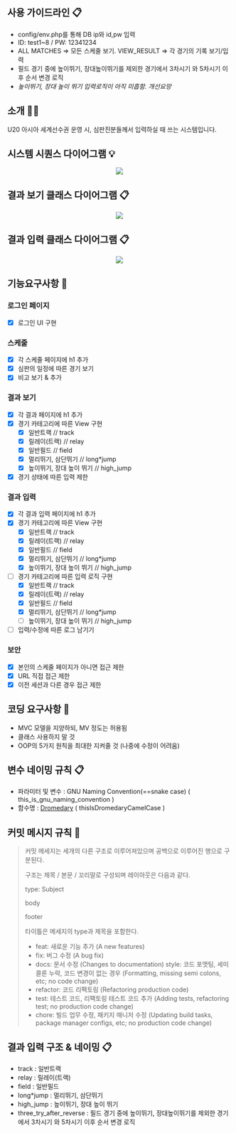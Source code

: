 ## 사용 가이드라인 📋

- config/env.php를 통해 DB ip와 id,pw 입력
- ID: test1~8 / PW: 12341234
- ALL MATCHES => 모든 스케줄 보기. VIEW_RESULT => 각 경기의 기록 보기/입력
- 필드 경기 중에 높이뛰기, 장대높이뛰기를 제외한 경기에서 3차시기 와 5차시기 이후 순서 변경 로직
- _높이뛰기, 장대 높이 뛰기 입력로직이 아직 미흡함. 개선요망_

## 소개 💁‍♂️

U20 아시아 세계선수권 운영 시, 심판진분들께서 입력하실 때 쓰는 시스템입니다.

## 시스템 시퀀스 다이어그램 💡

<p align="center">
  <img src="https://user-images.githubusercontent.com/75259783/216961152-dff1a093-ec73-4765-a70d-2047a57a1057.png">
</p>

## 결과 보기 클래스 다이어그램 📋

<p align="center">
  <img src="https://user-images.githubusercontent.com/75259783/217498463-b1fd4beb-9faa-4151-843e-efc80fab34c3.png">
</p>

## 결과 입력 클래스 다이어그램 📋

<p align="center">
  <img src="https://user-images.githubusercontent.com/75259783/217498484-c4abbcae-8fa4-441d-9bb2-7661339ca43f.png">
</p>

## 기능요구사항 🎯

### 로그인 페이지

- [x] 로그인 UI 구현

### 스케줄

- [x] 각 스케줄 페이지에 h1 추가
- [x] 심판의 일정에 따른 경기 보기
- [x] 비고 보기 & 추가

### 결과 보기

- [x] 각 결과 페이지에 h1 추가
- [x] 경기 카테고리에 따른 View 구현
  - [x] 일반트랙 // track
  - [x] 릴레이(트랙) // relay
  - [x] 일반필드 // field
  - [x] 멀리뛰기, 삼단뛰기 // long\*jump
  - [x] 높이뛰기, 장대 높이 뛰기 // high_jump
- [x] 경기 상태에 따른 입력 제한

### 결과 입력

- [x] 각 결과 입력 페이지에 h1 추가
- [x] 경기 카테고리에 따른 View 구현
  - [x] 일반트랙 // track
  - [x] 릴레이(트랙) // relay
  - [x] 일반필드 // field
  - [x] 멀리뛰기, 삼단뛰기 // long\*jump
  - [x] 높이뛰기, 장대 높이 뛰기 // high_jump
- [ ] 경기 카테고리에 따른 입력 로직 구현
  - [x] 일반트랙 // track
  - [x] 릴레이(트랙) // relay
  - [x] 일반필드 // field
  - [x] 멀리뛰기, 삼단뛰기 // long\*jump
  - [ ] 높이뛰기, 장대 높이 뛰기 // high_jump
- [ ] 입력/수정에 따른 로그 남기기

### 보안

- [x] 본인의 스케줄 페이지가 아니면 접근 제한
- [x] URL 직접 접근 제한
- [x] 이전 세션과 다른 경우 접근 제한

## 코딩 요구사항 🙏

- MVC 모델을 지양하되, MV 정도는 허용됨
- 클래스 사용하지 말 것
- OOP의 5가지 원칙을 최대한 지켜줄 것 (나중에 수정이 어려움)

## 변수 네이밍 규칙 📋

- 파라미터 및 변수 : GNU Naming Convention(==snake case) ( this_is_gnu_naming_convention )
- 함수명 : [Dromedary](https://en.wikipedia.org/wiki/Dromedary) ( thisIsDromedaryCamelCase )

## 커밋 메시지 규칙 💬

> 커밋 메세지는 세개의 다른 구조로 이루어져있으며 공백으로 이루어진 행으로 구분된다.
>
> 구조는 제목 / 본문 / 꼬리말로 구성되며 레이아웃은 다음과 같다.
>
> type: Subject
>
> body
>
> footer
>
> 타이틀은 메세지의 type과 제목을 포함한다.
>
> - feat: 새로운 기능 추가 (A new features)
> - fix: 버그 수정 (A bug fix)
> - docs: 문서 수정 (Changes to documentation)
>   style: 코드 포맷팅, 세미콜론 누락, 코드 변경이 없는 경우 (Formatting, missing semi colons, etc; no code change)
> - refactor: 코드 리팩토링 (Refactoring production code)
> - test: 테스트 코드, 리팩토링 테스트 코드 추가 (Adding tests, refactoring test; no production code change)
> - chore: 빌드 업무 수정, 패키지 매니저 수정 (Updating build tasks, package manager configs, etc; no production code change)

## 결과 입력 구조 & 네이밍 📋

- track : 일반트랙
- relay : 릴레이(트랙)
- field : 일반필드
- long\*jump : 멀리뛰기, 삼단뛰기
- high_jump : 높이뛰기, 장대 높이 뛰기
- three_try_after_reverse : 필드 경기 중에 높이뛰기, 장대높이뛰기를 제외한 경기에서 3차시기 와 5차시기 이후 순서 변경 로직
